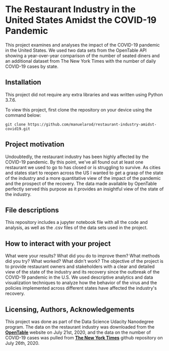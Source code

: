 # The Restaurant Industry in the United States Amidst the COVID-19 Pandemic
This project examines and analyses the impact of the COVID-19 pandemic in the United States. We used two data sets from the OpenTable API showing a year-over-year comparison of the number of seated diners and an additional dataset from The New York Times with the number of daily COVID-19 cases by state. 

## Installation 
This project did not require any extra libraries and was written using Python 3.7.6.

To view this project, first clone the repository on your device using the command below:

```git clone https://github.com/manuelarod/restaurant-industry-amidst-covid19.git```

## Project motivation
Undoubtedly, the restaurant industry has been highly affected by the COVID-19 pandemic. By this point, we've all found out at least one restaurant we used to go to has closed or is struggling to survive. As cities and states start to reopen across the US I wanted to get a grasp of the state of the industry and a more quantitative view of the impact of the pandemic and the prospect of the recovery. The data made available by OpenTable perfectly served this purpose as it provides an insightful view of the state of the industry. 

## File descriptions
This repository includes a jupyter notebook file with all the code and analysis, as well as the .csv files of the data sets used in the project. 

## How to interact with your project
What were your results? What did you do to improve them? What methods did you try? What worked? What didn't work?
The objective of the project is to provide restaurant owners and stakeholders with a clear and detailed view of the state of the industry and its recovery since the outbreak of the COVID-19 pandemic in the U.S. We used descriptive analytics and data visualization techniques to analyze how the behavior of the virus and the policies implemented across different states have affected the industry's recovery.

## Licensing, Authors, Acknowledgements
This project was done as part of the Data Science Udacity Nanodegree program. 
The data on the restaurant industry was downloaded from the [**OpenTable**](https://www.opentable.com/state-of-industry) website on July 21st, 2020, and the data on the number of COVID-19 cases was pulled from [**The New York Times**](https://github.com/nytimes/covid-19-data.git) github repository on July 26th, 2020.
